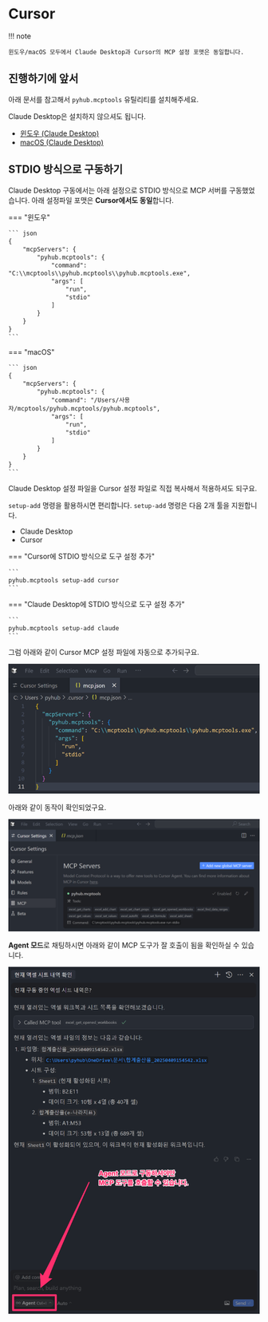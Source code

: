 # Cursor

!!! note

    윈도우/macOS 모두에서 Claude Desktop과 Cursor의 MCP 설정 포맷은 동일합니다. 

## 진행하기에 앞서

아래 문서를 참고해서 `pyhub.mcptools` 유틸리티를 설치해주세요.

Claude Desktop은 설치하지 않으셔도 됩니다.

+ [윈도우 (Claude Desktop)](../windows/index.md)
+ [macOS (Claude Desktop)](../macos/index.md)

## STDIO 방식으로 구동하기

Claude Desktop 구동에서는 아래 설정으로 STDIO 방식으로 MCP 서버를 구동했었습니다.
아래 설정파일 포맷은 **Cursor에서도 동일**합니다.

=== "윈도우"

    ``` json
    {
        "mcpServers": {
            "pyhub.mcptools": {
                "command": "C:\\mcptools\\pyhub.mcptools\\pyhub.mcptools.exe",
                "args": [
                    "run",
                    "stdio"
                ]
            }
        }
    }
    ```

=== "macOS"

    ``` json
    {
        "mcpServers": {
            "pyhub.mcptools": {
                "command": "/Users/사용자/mcptools/pyhub.mcptools/pyhub.mcptools",
                "args": [
                    "run",
                    "stdio"
                ]
            }
        }
    }
    ```

Claude Desktop 설정 파일을 Cursor 설정 파일로 직접 복사해서 적용하셔도 되구요.

`setup-add` 명령을 활용하시면 편리합니다. `setup-add` 명령은 다음 2개 툴을 지원합니다.

+ Claude Desktop
+ Cursor

=== "Cursor에 STDIO 방식으로 도구 설정 추가"

    ```
    pyhub.mcptools setup-add cursor
    ```

=== "Claude Desktop에 STDIO 방식으로 도구 설정 추가"

    ```
    pyhub.mcptools setup-add claude
    ```

그럼 아래와 같이 Cursor MCP 설정 파일에 자동으로 추가되구요.

![](./assets/cursor-mcp-json.png)

아래와 같이 동작이 확인되었구요.

![](./assets/cursor-mcp.png)

**Agent 모드**로 채팅하시면 아래와 같이 MCP 도구가 잘 호출이 됨을 확인하실 수 있습니다.

![](./assets/cursor-map-chat.png)
